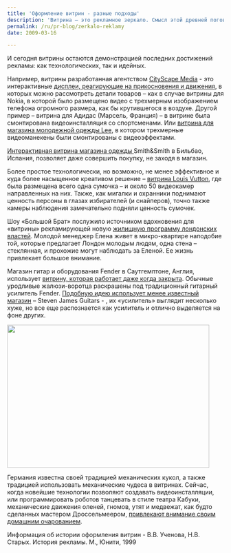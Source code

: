 ```yaml
---
title: 'Оформление витрин - разные подходы'
description: 'Витрина – это рекламное зеркало. Смысл этой древней поговорки в том, что витрина показывает все достижения рекламного дела. Самые первые витрины были просто выложенными на подоконнике товарами, а главным эволюционным скачком было изобретение освещения. Декораторы витрин начала века говорили, что «Свет притягивает людей не меньше чем мотыльков». Эти слова написаны в 1925 году (Grunewald M. Zur Psychologie der Schaufensterreklame. Die Reklame. – 1925, №3), но и сейчас, когда ночные улицы дают едва ли не больше света, чем дневное солнце, витрины собирают  множество народу – как любителей поглазеть, так и покупателей. Витрины и используются для динамической демонстрации товаров, для того чтобы дать потребителю посмотреть на тот мир, который обещает ему товар. В витринах рыбных магазинов ставятся аквариумы, и даже сажаются живые люди – в Лейпциге в 20-х годах в витрине мануфактурного магазина сидела девушка за вышиванием. Композиция витрины фотографировалась, помещалась на печатную продукцию, на афиши и брошюры, служила источником вдохновения для оформления интерьера.'
permalink: /ru/pr-blog/zerkalo-reklamy
date: 2009-03-16

---
```


И сегодня витрины остаются демонстрацией последних достижений рекламы: как технологических, так и идейных.

Например, витрины разработанная агентством <a href="https://www.cityscape.nl">CityScape Media</a> - это интерактивные <a href="https://www.dailydooh.com/archives/6035">дисплеи, реагирующие на прикосновения и движения</a>, в которых можно рассмотреть детали товаров – как в случае витрины для Nokia, в которой было размещено видео с трехмерным изображением телефона огромного размера, как бы крутившегося в воздухе.  Другой пример – витрина для Адидас (Марсель, Франция) – в витрине была смонтирована видеоинсталляция со спортсменами. Или <a href="https://ifolio.idfact.net/?p=969">витрина для магазина молодежной одежды Lee</a>, в котором трехмерные видеоманекены были смонтированы с видеоэффектами.

<a href="https://www.youtube.com/watch?v=G7iFy1P8a3Q&amp;feature=PlayList&amp;p=ABFF6C570EA45E13&amp;index=3">Интерактивная витрина магазина одежды </a> Smith&Smith в Бильбао, Испания, позволяет даже совершить покупку, не заходя в магазин.

Более простое технологически, но возможно, не менее эффективное и куда более насыщенное креативом решение – <a href="https://www.whats-wrong-with-the-zoo.com/louis-vuitton-shop-window-design-for-damier-graphite-collection/">витрина Louis Vutton</a>, где была размещена всего одна сумочка – и около 50 видеокамер направленных на них. Также, как мигалки и охранники поднимают ценность персоны в глазах избирателей (и снайперов), точно также камеры наблюдения замечательно подняли ценность сумочек.

Шоу «Большой Брат» послужило источником вдохновения для «витрины» рекламирующей новую <a href="https://technorati.com/videos/youtube.com%2Fwatch%3Fv%3DS2yZMC7m68c">жилищную программу лондонских властей</a>. Молодой менеджер Елена живет в микро-квартире наподобие той, которые предлагает Лондон молодым людям, одна стена – стеклянная, и прохожие могут наблюдать за Еленой. Ее жизнь привлекает большое внимание.

Магазин гитар и оборудования Fender в Саутгемптоне, Англия, использует <a href="https://www.gearcrave.com/2009-02-13/fender-amp-storefront/">витрину, которая работает даже когда закрыта</a>. Обычные уродливые жалюзи-воротца раскрашены под традиционный гитарный усилитель Fender. <a href="https://www.acousticandelectricguitars.com/2009/02/guitar-amp-store-fronts/">Подобную идею использует менее известный магазин</a> – Steven James Guitars - , их «усилитель» выглядит несколько хуже, но все еще распознается как усилитель и отлично выделяется на фоне других.

<img src="{{ site.assets }}/upload/3285367105_5a7370015c.jpg" alt="" class="post__img" width="470" height="332">

Германия известна своей традицией механических кукол,  а также традицией использовать механические чудеса в витринах. Сейчас, когда новейшие технологии позволяют создавать видеоинсталляции, или программировать роботов танцевать в стиле театра Кабуки, механические движения оленей, гномов, утят и медвежат, как будто сделанных мастером Дроссельмеером, <a href="https://www.youtube.com/watch?v=6VGZNx2rfiI">привлекают внимание своим домашним очарованием</a>.

Информация об истории оформления витрин - В.В. Ученова, Н.В. Старых. История рекламы. М., Юнити, 1999

